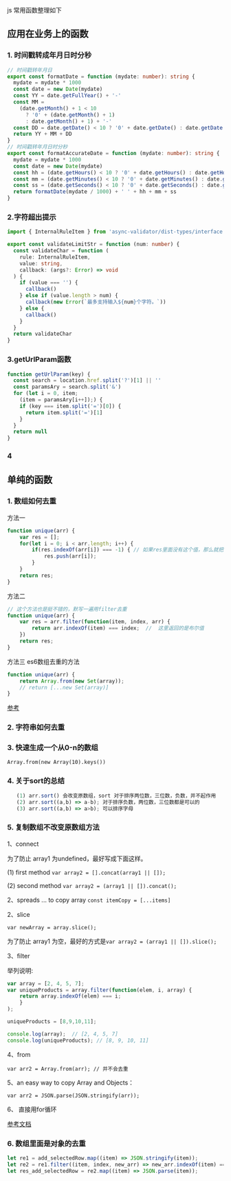 js 常用函数整理如下
## 应用在业务上的函数
### 1. 时间戳转成年月日时分秒
```ts
// 时间戳转年月日
export const formatDate = function (mydate: number): string {
  mydate = mydate * 1000
  const date = new Date(mydate)
  const YY = date.getFullYear() + '-'
  const MM =
    (date.getMonth() + 1 < 10
      ? '0' + (date.getMonth() + 1)
      : date.getMonth() + 1) + '-'
  const DD = date.getDate() < 10 ? '0' + date.getDate() : date.getDate()
  return YY + MM + DD
}
// 时间戳转年月日时分秒
export const formatAccurateDate = function (mydate: number): string {
  mydate = mydate * 1000
  const date = new Date(mydate)
  const hh = (date.getHours() < 10 ? '0' + date.getHours() : date.getHours()) + ':'
  const mm = (date.getMinutes() < 10 ? '0' + date.getMinutes() : date.getMinutes()) + ':'
  const ss = (date.getSeconds() < 10 ? '0' + date.getSeconds() : date.getSeconds())
  return formatDate(mydate / 1000) + ' ' + hh + mm + ss
}
```
### 2.字符超出提示

```ts
import { InternalRuleItem } from 'async-validator/dist-types/interface'

export const validateLimitStr = function (num: number) {
  const validateChar = function (
    rule: InternalRuleItem,
    value: string,
    callback: (args?: Error) => void
  ) {
    if (value === '') {
      callback()
    } else if (value.length > num) {
      callback(new Error(`最多支持输入${num}个字符。`))
    } else {
      callback()
    }
  }
  return validateChar
}
```
### 3.getUrlParam函数

```js
function getUrlParam(key) {
  const search = location.href.split('?')[1] || ''
  const paramsAry = search.split('&')
  for (let i = 0, item;
    (item = paramsAry[i++]);) {
    if (key === item.split('=')[0]) {
      return item.split('=')[1]
    }
  }
  return null
}
```
### 4

## 单纯的函数
### 1. 数组如何去重
方法一
```js
function unique(arr) {
    var res = [];
    for(let i = 0; i < arr.length; i++) {
        if(res.indexOf(arr[i]) === -1) { // 如果res里面没有这个值，那么就把这个值给push进去
            res.push(arr[i]);
        }
    }
    return res;
}
```
方法二
```js
// 这个方法也是挺不错的，默写一遍用filter去重
function unique(arr) {
    var res = arr.filter(function(item, index, arr) {
        return arr.indexOf(item) === index;  //  这里返回的是布尔值
    })
    return res;
}
```
方法三 es6数组去重的方法
```js
function unique(arr) {
    return Array.from(new Set(array));
    // return [...new Set(array)]
}
```
[参考](https://github.com/mqyqingfeng/Blog/issues/27)

### 2. 字符串如何去重

### 3. 快速生成一个从0-n的数组

`Array.from(new Array(10).keys())`

### 4. 关于sort的总结

```js
   (1) arr.sort() 会改变原数组，sort 对于排序两位数，三位数，负数，并不起作用
   (2) arr.sort((a,b) => a-b); 对于排序负数，两位数，三位数都是可以的
   (3) arr.sort((a,b) => a>b); 可以排序字母
```
### 5. 复制数组不改变原数组方法

1、connect

为了防止 array1 为undefined，最好写成下面这样。

(1) first method
`var array2 = [].concat(array1 || []);`

(2) second method
`var array2 = (array1 || []).concat(); `

2、spreads ... to copy array
`const itemCopy = [...items]`

2、slice

`var newArray = array.slice();`

为了防止 array1 为空，最好的方式是`var array2 = (array1 || []).slice();`

3、filter

举列说明:

```js
var array = [2, 4, 5, 7];
var uniqueProducts = array.filter(function(elem, i, array) {
	return array.indexOf(elem) === i;
	}
);

uniqueProducts = [8,9,10,11];

console.log(array);  // [2, 4, 5, 7]
console.log(uniqueProducts); // [8, 9, 10, 11]
```
4、from

`var arr2 = Array.from(arr); // 并不会去重` 

5、an easy way to copy Array and Objects：

`var arr2 = JSON.parse(JSON.stringify(arr));`

6、 直接用for循环


[参考文档](https://stackoverflow.com/questions/7486085/copying-array-by-value-in-javascript)

### 6. 数组里面是对象的去重

```js
let re1 = add_selectedRow.map((item) => JSON.stringify(item));
let re2 = re1.filter((item, index, new_arr) => new_arr.indexOf(item) === index);
let res_add_selectedRow = re2.map((item) => JSON.parse(item));
```
